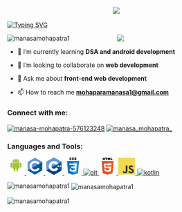 <p align="center" >
<img height=150px src="https://i.pinimg.com/originals/c9/94/80/c99480d69c76ee45f3cebf1817288c22.gif" />
</p>
<a href="https://git.io/typing-svg"><img src="https://readme-typing-svg.demolab.com?font=Papyrus&size=30&pause=1000&color=21F7A7&center=true&vCenter=true&width=1000&height=70&lines=Hello+there!+I+am+Manasa+Mohapatra.;A+passionate+web+and+android+developer.;Welcome+to+my+Github+profile" alt="Typing SVG" /></a>
</p>
<img align="right" width="250" src="https://img.freepik.com/free-vector/cute-astronaut-working-laptop-cartoon-vector-icon-illustration-science-technology-icon-isolated_138676-4634.jpg?w=2000">

<p align="left"> <img src="https://komarev.com/ghpvc/?username=manasamohapatra1&label=Profile%20views&color=0e75b6&style=flat" alt="manasamohapatra1" /> </p>

- 🌱 I’m currently learning **DSA and android development**

- 👯 I’m looking to collaborate on **web development**

- 💬 Ask me about **front-end web development**

- 📫 How to reach me **mohaparamanasa1@gmail.com**

<h3 align="left">Connect with me:</h3>
<p align="left">
<a href="https://linkedin.com/in/manasa-mohapatra-576123248" target="blank"><img align="center" src="https://raw.githubusercontent.com/rahuldkjain/github-profile-readme-generator/master/src/images/icons/Social/linked-in-alt.svg" alt="manasa-mohapatra-576123248" height="30" width="40" /></a>
<a href="https://instagram.com/manasa_mohapatra_" target="blank"><img align="center" src="https://raw.githubusercontent.com/rahuldkjain/github-profile-readme-generator/master/src/images/icons/Social/instagram.svg" alt="manasa_mohapatra_" height="30" width="40" /></a>
</p>

<h3 align="left">Languages and Tools:</h3>
<p align="left"> <a href="https://developer.android.com" target="_blank" rel="noreferrer"> <img src="https://raw.githubusercontent.com/devicons/devicon/master/icons/android/android-original-wordmark.svg" alt="android" width="40" height="40"/> </a> <a href="https://www.cprogramming.com/" target="_blank" rel="noreferrer"> <img src="https://raw.githubusercontent.com/devicons/devicon/master/icons/c/c-original.svg" alt="c" width="40" height="40"/> </a> <a href="https://www.w3schools.com/cpp/" target="_blank" rel="noreferrer"> <img src="https://raw.githubusercontent.com/devicons/devicon/master/icons/cplusplus/cplusplus-original.svg" alt="cplusplus" width="40" height="40"/> </a> <a href="https://www.w3schools.com/css/" target="_blank" rel="noreferrer"> <img src="https://raw.githubusercontent.com/devicons/devicon/master/icons/css3/css3-original-wordmark.svg" alt="css3" width="40" height="40"/> </a> <a href="https://git-scm.com/" target="_blank" rel="noreferrer"> <img src="https://www.vectorlogo.zone/logos/git-scm/git-scm-icon.svg" alt="git" width="40" height="40"/> </a> <a href="https://www.w3.org/html/" target="_blank" rel="noreferrer"> <img src="https://raw.githubusercontent.com/devicons/devicon/master/icons/html5/html5-original-wordmark.svg" alt="html5" width="40" height="40"/> </a> <a href="https://developer.mozilla.org/en-US/docs/Web/JavaScript" target="_blank" rel="noreferrer"> <img src="https://raw.githubusercontent.com/devicons/devicon/master/icons/javascript/javascript-original.svg" alt="javascript" width="40" height="40"/> </a> <a href="https://kotlinlang.org" target="_blank" rel="noreferrer"> <img src="https://www.vectorlogo.zone/logos/kotlinlang/kotlinlang-icon.svg" alt="kotlin" width="40" height="40"/> </a> </p>

<p><img align="left" src="https://github-readme-stats.vercel.app/api/top-langs?username=manasamohapatra1&show_icons=true&locale=en&layout=compact" alt="manasamohapatra1" /></p>

<p>&nbsp;<img align="center" src="https://github-readme-stats.vercel.app/api?username=manasamohapatra1&show_icons=true&locale=en" alt="manasamohapatra1" /></p>

<p><img align="center" src="https://github-readme-streak-stats.herokuapp.com/?user=manasamohapatra1&" alt="manasamohapatra1" /></p>

<!---
Manasamohapatra1/Manasamohapatra1 is a ✨ special ✨ repository because its `README.md` (this file) appears on your GitHub profile.
You can click the Preview link to take a look at your changes.
--->
